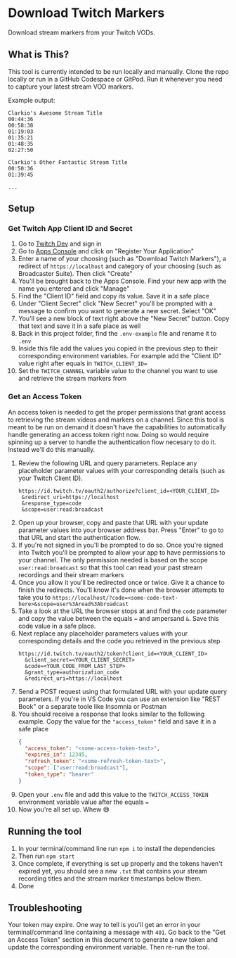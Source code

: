 # Download Twitch Markers

Download stream markers from your Twitch VODs.

## What is This?

This tool is currently intended to be run locally and manually. Clone the repo locally or run in a GitHub Codespace or GitPod. Run it whenever you need to capture your latest stream VOD markers.

Example output:

```text
Clarkio's Awesome Stream Title
00:44:36
00:58:38
01:19:03
01:35:21
01:48:35
02:27:50

Clarkio's Other Fantastic Stream Title
00:50:36
01:39:45

...
```

## Setup

### Get Twitch App Client ID and Secret

1. Go to [Twitch Dev](https://dev.twitch.tv) and sign in
1. Go to [Apps Console](https://dev.twitch.tv/console/apps) and click on "Register Your Application"
1. Enter a name of your choosing (such as "Download Twitch Markers"), a redirect of `https://localhost` and category of your choosing (such as Broadcaster Suite). Then click "Create"
1. You'll be brought back to the Apps Console. Find your new app with the name you entered and click "Manage"
1. Find the "Client ID" field and copy its value. Save it in a safe place
1. Under "Client Secret" click "New Secret" you'll be prompted with a message to confirm you want to generate a new secret. Select "OK"
1. You'll see a new block of text right above the "New Secret" button. Copy that text and save it in a safe place as well
1. Back in this project folder, find the `.env-example` file and rename it to `.env`
1. Inside this file add the values you copied in the previous step to their corresponding environment variables. For example add the "Client ID" value right after equals in `TWITCH_CLIENT_ID=`
1. Set the `TWITCH_CHANNEL` variable value to the channel you want to use and retrieve the stream markers from

### Get an Access Token

An access token is needed to get the proper permissions that grant access to retrieving the stream videos and markers on a channel. Since this tool is meant to be run on demand it doesn't have the capabilities to automatically handle generating an access token right now. Doing so would require spinning up a server to handle the authentication flow necesary to do it. Instead we'll do this manually.

1. Review the following URL and query parameters. Replace any placeholder parameter values with your corresponding details (such as your Twitch Client ID).
   ```
   https://id.twitch.tv/oauth2/authorize?client_id=<YOUR_CLIENT_ID>
    &redirect_uri=https://localhost
    &response_type=code
    &scope=user:read:broadcast
   ```
1. Open up your browser, copy and paste that URL with your update parameter values into your browser address bar. Press "Enter" to go to that URL and start the authentication flow.
1. If you're not signed in you'll be prompted to do so. Once you're signed into Twitch you'll be prompted to allow your app to have permissions to your channel. The only permission needed is based on the scope `user:read:broadcast` so that this tool can read your past stream recordings and their stream markers
1. Once you allow it you'll be redirected once or twice. Give it a chance to finish the redirects. You'll know it's done when the browser attempts to take you to `https://localhost/?code=<some-code-text-here>&scope=user%3Aread%3Abroadcast`
1. Take a look at the URL the browser stops at and find the `code` parameter and copy the value between the equals `=` and ampersand `&`. Save this code value in a safe place.
1. Next replace any placeholder parameters values with your corresponding details and the code you retrieved in the previous step
   ```
   https://id.twitch.tv/oauth2/token?client_id=<YOUR_CLIENT_ID>
     &client_secret=<YOUR_CLIENT_SECRET>
     &code=<YOUR_CODE_FROM_LAST_STEP>
     &grant_type=authorization_code
     &redirect_uri=https://localhost
   ```
1. Send a POST request using that formulated URL with your update query parameters. If you're in VS Code you can use an extension like "REST Book" or a separate toole like Insomnia or Postman
1. You should receive a response that looks similar to the following example. Copy the value for the `"access_token"` field and save it in a safe place
   ```json
   {
     "access_token": "<some-access-token-text>",
     "expires_in": 12345,
     "refresh_token": "<some-refresh-token-text>",
     "scope": ["user:read:broadcast"],
     "token_type": "bearer"
   }
   ```
1. Open your `.env` file and add this value to the `TWITCH_ACCESS_TOKEN` environment variable value after the equals `=`
1. Now you're all set up. Whew 😅

## Running the tool

1. In your terminal/command line run `npm i` to install the dependencies
1. Then run `npm start`
1. Once complete, if everything is set up properly and the tokens haven't expired yet, you should see a new `.txt` that contains your stream recording titles and the stream marker timestamps below them.
1. Done

## Troubleshooting

Your token may expire. One way to tell is you'll get an error in your terminal/command line containing a message with `401`. Go back to the "Get an Access Token" section in this document to generate a new token and update the corresponding environment variable. Then re-run the tool.
